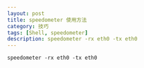 ```yaml
---
layout: post
title: speedometer 使用方法
category: 技巧
tags: [Shell, speedometer]
description: speedometer -rx eth0 -tx eth0
---
```


    speedometer -rx eth0 -tx eth0